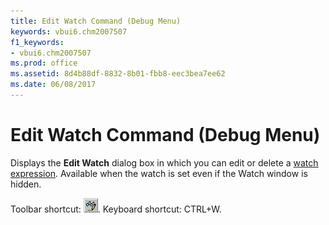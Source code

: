 ```yaml
---
title: Edit Watch Command (Debug Menu)
keywords: vbui6.chm2007507
f1_keywords:
- vbui6.chm2007507
ms.prod: office
ms.assetid: 8d4b88df-8832-8b01-fbb8-eec3bea7ee62
ms.date: 06/08/2017 
---
```



# Edit Watch Command (Debug Menu)

Displays the  **Edit Watch** dialog box in which you can edit or delete a [watch expression](../../Glossary/vbe-glossary.md#watch-expression). Available when the watch is set even if the  Watch window is hidden.

Toolbar shortcut: 
![Toolbar button](../../../images/tbr_edtw_ZA01201700.gif). Keyboard shortcut: CTRL+W.

